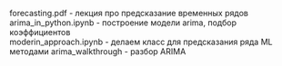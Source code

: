 forecasting.pdf - лекция про предсказание временных рядов  
arima_in_python.ipynb - построение модели arima, подбор коэффициентов  
moderin_approach.ipynb - делаем класс для предсказания ряда ML методами
arima_walkthrough - разбор ARIMA
